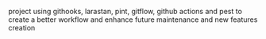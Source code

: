 project using githooks, larastan, pint, gitflow, github actions and pest to create a better workflow and enhance future maintenance and new features creation
